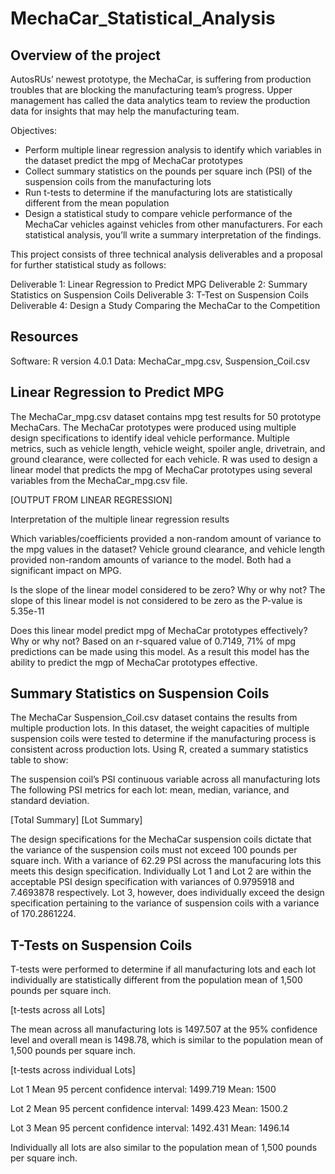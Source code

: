 # MechaCar_Statistical_Analysis

## Overview of the project
AutosRUs’ newest prototype, the MechaCar, is suffering from production troubles that are blocking the manufacturing team’s progress. Upper management has called the data analytics team to review the production data for insights that may help the manufacturing team.

Objectives:

- Perform multiple linear regression analysis to identify which variables in the dataset predict the mpg of MechaCar prototypes
- Collect summary statistics on the pounds per square inch (PSI) of the suspension coils from the manufacturing lots
- Run t-tests to determine if the manufacturing lots are statistically different from the mean population
- Design a statistical study to compare vehicle performance of the MechaCar vehicles against vehicles from other manufacturers. For each statistical analysis, you’ll write a summary interpretation of the findings.

This project consists of three technical analysis deliverables and a proposal for further statistical study as follows:

Deliverable 1: Linear Regression to Predict MPG
Deliverable 2: Summary Statistics on Suspension Coils
Deliverable 3: T-Test on Suspension Coils
Deliverable 4: Design a Study Comparing the MechaCar to the Competition

## Resources
Software: R version 4.0.1
Data:  MechaCar_mpg.csv, Suspension_Coil.csv

## Linear Regression to Predict MPG
The MechaCar_mpg.csv dataset contains mpg test results for 50 prototype MechaCars. The MechaCar prototypes were produced using multiple design specifications to identify ideal vehicle performance. Multiple metrics, such as vehicle length, vehicle weight, spoiler angle, drivetrain, and ground clearance, were collected for each vehicle. R was used to design a linear model that predicts the mpg of MechaCar prototypes using several variables from the MechaCar_mpg.csv file. 

[OUTPUT FROM LINEAR REGRESSION]

Interpretation of the multiple linear regression results

Which variables/coefficients provided a non-random amount of variance to the mpg values in the dataset?
Vehicle ground clearance, and vehicle length provided non-random amounts of variance to the model.  Both had a significant impact on MPG.


Is the slope of the linear model considered to be zero? Why or why not?
The slope of this linear model is not considered to be zero as the P-value is 5.35e-11

Does this linear model predict mpg of MechaCar prototypes effectively? Why or why not?
Based on an r-squared value of 0.7149, 71% of mpg predictions can be made using this model.  As a result this model has the ability to predict the mgp of MechaCar prototypes effective. 

## Summary Statistics on Suspension Coils

The MechaCar Suspension_Coil.csv dataset contains the results from multiple production lots. In this dataset, the weight capacities of multiple suspension coils were tested to determine if the manufacturing process is consistent across production lots. Using R, created a summary statistics table to show:

The suspension coil’s PSI continuous variable across all manufacturing lots
The following PSI metrics for each lot: mean, median, variance, and standard deviation.

[Total Summary]
[Lot Summary]

The design specifications for the MechaCar suspension coils dictate that the variance of the suspension coils must not exceed 100 pounds per square inch. With a variance of 62.29 PSI across the manufacuring lots this meets this design specification.  Individually Lot 1 and Lot 2 are within the acceptable PSI design specification with variances of 0.9795918 and 7.4693878 respectively.  Lot 3, however, does individually exceed the design specification pertaining to the variance of suspension coils with a variance of 170.2861224.

## T-Tests on Suspension Coils

T-tests were performed to determine if all manufacturing lots and each lot individually are statistically different from the population mean of 1,500 pounds per square inch.

[t-tests across all Lots]

The mean across all manufacturing lots is 1497.507 at the 95% confidence level and overall mean is 1498.78,  which is similar to the population mean of 1,500 pounds per square inch.

[t-tests across individual Lots]

Lot 1
Mean 95 percent confidence interval:  1499.719
Mean:  1500 

Lot 2
Mean 95 percent confidence interval:  1499.423 
Mean:  1500.2 

Lot 3
Mean 95 percent confidence interval:  1492.431
Mean:  1496.14 

Individually all lots are also similar to the population mean of 1,500 pounds per square inch.